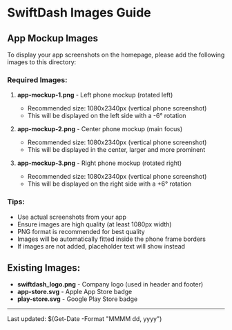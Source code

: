 # SwiftDash Images Guide

## App Mockup Images

To display your app screenshots on the homepage, please add the following images to this directory:

### Required Images:

1. **app-mockup-1.png** - Left phone mockup (rotated left)
   - Recommended size: 1080x2340px (vertical phone screenshot)
   - This will be displayed on the left side with a -6° rotation

2. **app-mockup-2.png** - Center phone mockup (main focus)
   - Recommended size: 1080x2340px (vertical phone screenshot)
   - This will be displayed in the center, larger and more prominent

3. **app-mockup-3.png** - Right phone mockup (rotated right)
   - Recommended size: 1080x2340px (vertical phone screenshot)
   - This will be displayed on the right side with a +6° rotation

### Tips:
- Use actual screenshots from your app
- Ensure images are high quality (at least 1080px width)
- PNG format is recommended for best quality
- Images will be automatically fitted inside the phone frame borders
- If images are not added, placeholder text will show instead

## Existing Images:

- **swiftdash_logo.png** - Company logo (used in header and footer)
- **app-store.svg** - Apple App Store badge
- **play-store.svg** - Google Play Store badge

---

Last updated: $(Get-Date -Format "MMMM dd, yyyy")
